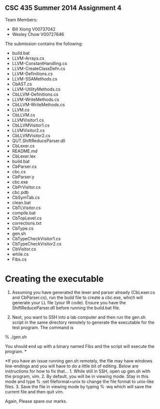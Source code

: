 CSC 435 Summer 2014
Assignment 4
------

Team Members:

* Bill Xiong V00737042
* Wesley Chow V00727646

The submission contains the following:

* build.bat
* LLVM-Arrays.cs
* LLVM-ConstantHandling.cs
* LLVM-CreateClassDefn.cs
* LLVM-Definitions.cs
* LLVM-SSAMethods.cs
* CbAST.cs
* LLVM-UtilityMethods.cs
* CbLLVM-Definitions.cs
* LLVM-WriteMethods.cs
* CbLLVM-WriteMethods.cs
* LLVM.cs
* CbLLVM.cs
* LLVMVisitor1.cs
* CbLLVMVisitor1.cs
* LLVMVisitor2.cs
* CbLLVMVisitor2.cs
* QUT.ShiftReduceParser.dll
* CbLexer.cs
* README.md
* CbLexer.lex
* build.bat
* CbParser.cs
* cbc.cs
* CbParser.y
* cbc.exe
* CbPrVisitor.cs
* cbc.pdb
* CbSymTab.cs
* clean.bat
* CbTLVisitor.cs
* compile.bat
* CbTopLevel.cs
* corrections.txt
* CbType.cs
* gen.sh
* CbTypeCheckVisitor1.cs
* CbTypeCheckVisitor2.cs
* CbVisitor.cs
* while.cs
* Fibs.cs

Creating the executable
========================

1. Assuming you have generated the lexer and parser already (CbLexer.cs and CbParser.cs), run the build file to create a cbc.exe, which will generate your LL file (your IR code). Ensure you have the ShiftReduceParser.dll before running the build.bat file.

2. Next, you want to SSH into a lab computer and then run the gen.sh script in the same directory remotely to generate the executable for the test program. The command is

% ./gen.sh

You should end up with a binary named Fibs and the script will execute the program. *

*If you have an issue running gen.sh remotely, the file may have windows line-endings and you will have to do a little bit of editing. Below are instructions for how to fix that...
	1. 	While still in SSH, open up gen.sh with the program, vim.
	2. 	By default, you will be in viewing mode. Stay in this mode and type
			% :set fileformat=unix
		to change the file format to unix-like files.
	3. Save the file in viewing mode by typing
			% :wq
		which will save the current file and then quit vim.


Again, Please spare our marks.
